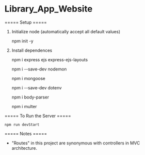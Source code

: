 # Library_App_Website


===== Setup =====

1. Initialize node (automatically accept all default values)

    npm init -y

2. Install dependences

    npm i express ejs express-ejs-layouts

    npm i --save-dev nodemon

    npm i mongoose

    npm i --save-dev dotenv

    npm i body-parser

    npm i multer


===== To Run the Server =====

    npm run devStart


===== Notes =====

- "Routes" in this project are synonymous with controllers in MVC architecture.
